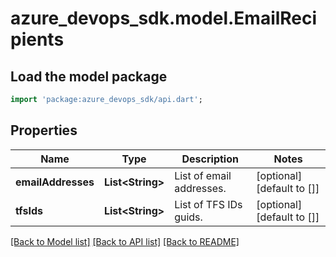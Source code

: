 # azure_devops_sdk.model.EmailRecipients

## Load the model package
```dart
import 'package:azure_devops_sdk/api.dart';
```

## Properties
Name | Type | Description | Notes
------------ | ------------- | ------------- | -------------
**emailAddresses** | **List&lt;String&gt;** | List of email addresses. | [optional] [default to []]
**tfsIds** | **List&lt;String&gt;** | List of TFS IDs guids. | [optional] [default to []]

[[Back to Model list]](../README.md#documentation-for-models) [[Back to API list]](../README.md#documentation-for-api-endpoints) [[Back to README]](../README.md)


